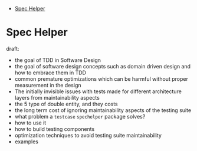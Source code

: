 <!-- START doctoc generated TOC please keep comment here to allow auto update -->
<!-- DON'T EDIT THIS SECTION, INSTEAD RE-RUN doctoc TO UPDATE -->


- [Spec Helper](#spec-helper)

<!-- END doctoc generated TOC please keep comment here to allow auto update -->

# Spec Helper

draft:
- the goal of TDD in Software Design
- the goal of software design concepts such as domain driven design and how to embrace them in TDD
- common premature optimizations which can be harmful without proper measurement in the design
- The initially invisible issues with tests made for different architecture layers from maintainability aspects
- the 5 type of double entity, and they costs
- the long term cost of ignoring maintainability aspects of the testing suite
- what problem a `testcase` `spechelper` package solves?
- how to use it
- how to build testing components
- optimization techniques to avoid testing suite maintainability
- examples
